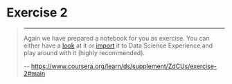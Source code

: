 # Exercise 2
> 
> * * *
> 
> Again we have prepared a notebook for you as exercise. You can either have a [look](https://github.com/IBM/coursera/blob/master/coursera_ds/a0_m3_exercice2_spark2.3_python3.5_cos.ipynb) at it or [import](https://raw.githubusercontent.com/IBM/coursera/master/coursera_ds/a0_m3_exercice2_spark2.3_python3.5_cos.ipynb) it to Data Science Experience and play around with it (highly recommended).
>
> -- https://www.coursera.org/learn/ds/supplement/ZdCUs/exercise-2#main
